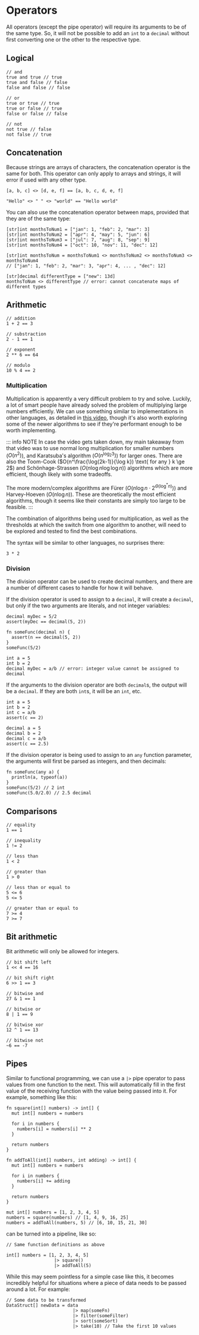 # Operators

All operators (except the pipe operator) will require its arguments to be of the same type. So, it will not be possible to add an `int` to a `decimal` without first converting one or the other to the respective type.

## Logical

```nc
// and
true and true // true
true and false // false
false and false // false
```

```nc
// or
true or true // true
true or false // true
false or false // false
```

```nc
// not
not true // false
not false // true
```

## Concatenation

Because strings are arrays of characters, the concatenation operator is the same for both. This operator can only apply to arrays and strings, it will error if used with any other type.

```nc
[a, b, c] <> [d, e, f] == [a, b, c, d, e, f]
```

```nc
"Hello" <> " " <> "world" == "Hello world"
```

You can also use the concatenation operator between maps, provided that they are of the same type:

```nc
[str]int monthsToNum1 = ["jan": 1, "feb": 2, "mar": 3]
[str]int monthsToNum2 = ["apr": 4, "may": 5, "jun": 6]
[str]int monthsToNum3 = ["jul": 7, "aug": 8, "sep": 9]
[str]int monthsToNum4 = ["oct": 10, "nov": 11, "dec": 12]

[str]int monthsToNum = monthsToNum1 <> monthsToNum2 <> monthsToNum3 <> monthsToNum4
// ["jan": 1, "feb": 2, "mar": 3, "apr": 4, ... , "dec": 12]

[str]decimal differentType = ["new": 13d]
monthsToNum <> differentType // error: cannot concatenate maps of different types
```

## Arithmetic

```nc
// addition
1 + 2 == 3
```

```nc
// substraction
2 - 1 == 1
```

```nc
// exponent
2 ** 6 == 64
```

```nc
// modulo
10 % 4 == 2
```

### Multiplication

Multiplication is apparently a very difficult problem to try and solve. Luckily, a lot of smart people have already solved the problem of multiplying large numbers efficiently. We can use something similar to implementations in other languages, as detailed in [this video](https://www.youtube.com/watch?v=AMl6EJHfUWo), though it's also worth exploring some of the newer algorithms to see if they're performant enough to be worth implementing.

::: info NOTE
In case the video gets taken down, my main takeaway from that video was to use normal long multiplication for smaller numbers ($O(n^2)$), and Karatsuba's algorithm ($O(n^{\log_2 3})$) for larger ones. There are also the Toom-Cook ($O(n^\frac{\log(2k-1)}{\log k}) \text{ for any } k \ge 2$) and Schönhage-Strassen ($O(n \log n \log \log n)$) algorithms which are more efficient, though likely with some tradeoffs.

The more modern/complex algorithms are Fürer ($O(n \log n \cdot 2^{\Theta(\log^* n)})$) and Harvey-Hoeven ($O(n \log n)$). These are theoretically the most efficient algorithms, though it seems like their constants are simply too large to be feasible.
:::

The combination of algorithms being used for multiplication, as well as the thresholds at which the switch from one algorithm to another, will need to be explored and tested to find the best combinations.

The syntax will be similar to other languages, no surprises there:

```nc
3 * 2
```

### Division

The division operator can be used to create decimal numbers, and there are a number of different cases to handle for how it will behave.

If the division operator is used to assign to a `decimal`, it will create a `decimal`, but only if the two arguments are literals, and not integer variables:

```nc
decimal myDec = 5/2
assert(myDec == decimal(5, 2))

fn someFunc(decimal n) {
  assert(n == decimal(5, 2))
}
someFunc(5/2)

int a = 5
int b = 2
decimal myDec = a/b // error: integer value cannot be assigned to decimal
```

If the arguments to the division operator are both `decimal`s, the output will be a `decimal`. If they are both `int`s, it will be an `int`, etc.

```nc
int a = 5
int b = 2
int c = a/b
assert(c == 2)

decimal a = 5
decimal b = 2
decimal c = a/b
assert(c == 2.5)
```

If the division operator is being used to assign to an `any` function parameter, the arguments will first be parsed as integers, and then decimals:

```nc
fn someFunc(any a) {
  println(a, typeof(a))
}
someFunc(5/2) // 2 int
someFunc(5.0/2.0) // 2.5 decimal
```

## Comparisons

```nc
// equality
1 == 1
```

```nc
// inequality
1 != 2
```

```nc
// less than
1 < 2
```

```nc
// greater than
1 > 0
```

```nc
// less than or equal to
5 <= 6
5 <= 5
```

```nc
// greater than or equal to
7 >= 4
7 >= 7
```

## Bit arithmetic

Bit arithmetic will only be allowed for integers.

```nc
// bit shift left
1 << 4 == 16
```

```nc
// bit shift right
6 >> 1 == 3
```

```nc
// bitwise and
27 & 1 == 1
```

```nc
// bitwise or
8 | 1 == 9
```

```nc
// bitwise xor
12 ^ 1 == 13
```

```nc
// bitwise not
~6 == -7
```

## Pipes

Similar to functional programming, we can use a `|>` pipe operator to pass values from one function to the next. This will automatically fill in the first value of the receiving function with the value being passed into it. For example, something like this:

```nc
fn square(int[] numbers) -> int[] {
  mut int[] numbers = numbers

  for i in numbers {
    numbers[i] = numbers[i] ** 2
  }

  return numbers
}

fn addToAll(int[] numbers, int adding) -> int[] {
  mut int[] numbers = numbers

  for i in numbers {
    numbers[i] += adding
  }

  return numbers
}

mut int[] numbers = [1, 2, 3, 4, 5]
numbers = square(numbers) // [1, 4, 9, 16, 25]
numbers = addToAll(numbers, 5) // [6, 10, 15, 21, 30]
```

can be turned into a pipeline, like so:

```nc
// Same function definitions as above

int[] numbers = [1, 2, 3, 4, 5]
                  |> square()
                  |> addToAll(5)
```

While this may seem pointless for a simple case like this, it becomes incredibly helpful for situations where a piece of data needs to be passed around a lot. For example:

```nc
// Some data to be transformed
DataStruct[] newData = data
                         |> map(someFn)
                         |> filter(someFilter)
                         |> sort(someSort)
                         |> take(10) // Take the first 10 values
```
